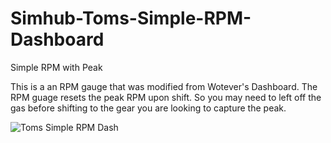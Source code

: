 # Simhub-Toms-Simple-RPM-Dashboard
Simple RPM with Peak

This is a an RPM gauge that was modified from Wotever's Dashboard.  The RPM guage resets the peak RPM upon shift.  So you may need to left off the gas before shifting to the gear you are looking to capture the peak.


![Toms Simple RPM Dash](https://user-images.githubusercontent.com/8271391/139535741-ef1b7792-086c-46bf-b5d3-f1e7bb5b2765.png)
